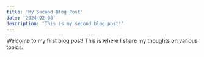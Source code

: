 ```yaml
---
title: 'My Second Blog Post'
date: '2024-02-08'
description: 'This is my second blog post!'
---
```


Welcome to my first blog post! This is where I share my thoughts on various topics.

<!-- Additional content goes here -->
